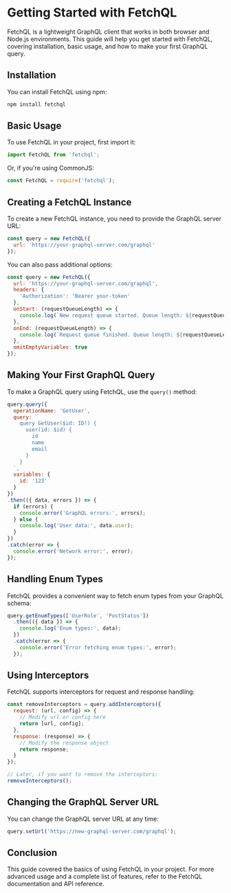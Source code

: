 # Getting Started with FetchQL

FetchQL is a lightweight GraphQL client that works in both browser and Node.js environments. This guide will help you get started with FetchQL, covering installation, basic usage, and how to make your first GraphQL query.

## Installation

You can install FetchQL using npm:

```bash
npm install fetchql
```

## Basic Usage

To use FetchQL in your project, first import it:

```javascript
import FetchQL from 'fetchql';
```

Or, if you're using CommonJS:

```javascript
const FetchQL = require('fetchql');
```

## Creating a FetchQL Instance

To create a new FetchQL instance, you need to provide the GraphQL server URL:

```javascript
const query = new FetchQL({
  url: 'https://your-graphql-server.com/graphql'
});
```

You can also pass additional options:

```javascript
const query = new FetchQL({
  url: 'https://your-graphql-server.com/graphql',
  headers: {
    'Authorization': 'Bearer your-token'
  },
  onStart: (requestQueueLength) => {
    console.log(`New request queue started. Queue length: ${requestQueueLength}`);
  },
  onEnd: (requestQueueLength) => {
    console.log(`Request queue finished. Queue length: ${requestQueueLength}`);
  },
  omitEmptyVariables: true
});
```

## Making Your First GraphQL Query

To make a GraphQL query using FetchQL, use the `query()` method:

```javascript
query.query({
  operationName: 'GetUser',
  query: `
    query GetUser($id: ID!) {
      user(id: $id) {
        id
        name
        email
      }
    }
  `,
  variables: {
    id: '123'
  }
})
.then(({ data, errors }) => {
  if (errors) {
    console.error('GraphQL errors:', errors);
  } else {
    console.log('User data:', data.user);
  }
})
.catch(error => {
  console.error('Network error:', error);
});
```

## Handling Enum Types

FetchQL provides a convenient way to fetch enum types from your GraphQL schema:

```javascript
query.getEnumTypes(['UserRole', 'PostStatus'])
  .then(({ data }) => {
    console.log('Enum types:', data);
  })
  .catch(error => {
    console.error('Error fetching enum types:', error);
  });
```

## Using Interceptors

FetchQL supports interceptors for request and response handling:

```javascript
const removeInterceptors = query.addInterceptors({
  request: (url, config) => {
    // Modify url or config here
    return [url, config];
  },
  response: (response) => {
    // Modify the response object
    return response;
  }
});

// Later, if you want to remove the interceptors:
removeInterceptors();
```

## Changing the GraphQL Server URL

You can change the GraphQL server URL at any time:

```javascript
query.setUrl('https://new-graphql-server.com/graphql');
```

## Conclusion

This guide covered the basics of using FetchQL in your project. For more advanced usage and a complete list of features, refer to the FetchQL documentation and API reference.